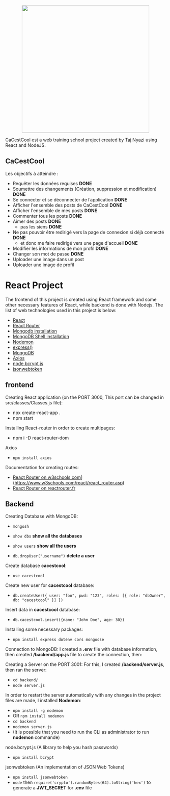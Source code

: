 

<p align="center"><a href="https://fr.reactjs.org/" target="_blank"><img src="https://logos-download.com/wp-content/uploads/2016/09/React_logo_wordmark.png" width="400"></a></p>

CaCestCool est a web training school project created by [Taj Nyazi](https://estracode.com) using React and NodeJS.

## CaCestCool


Les objectifs à atteindre :

  - Requêter les données requises **DONE**
  - Soumettre des changements (Création, suppression et modification) **DONE**
  - Se connecter et se déconnecter de l’application **DONE**
  - Afficher l'ensemble des posts de CaCestCool **DONE**
  - Afficher l'ensemble de mes posts **DONE**
  - Commenter tous les posts **DONE**
  - Aimer des posts **DONE**
    - pas les siens **DONE**
  - Ne pas pouvoir être redirigé vers la page de connexion si déjà connecté **DONE**
    - et donc me faire redirigé vers une page d'accueil **DONE**
  - Modifier les informations de mon profil  **DONE**
  - Changer son mot de passe  **DONE**
  - Uploader une image dans un post
  - Uploader une image de profil

# React Project

The frontend of this project is created using React framework and some other necessary features of React, while backend is done with Nodejs. The list of web technologies used in this project is below:
  - [React](https://fr.reactjs.org/)
  - [React Router](https://reactrouter.com/)
  - [Mongodb installation](https://www.mongodb.com/try/download/community)
  - [MongoDB Shell installation](https://www.mongodb.com/try/download/shell)
  - [Nodemon](https://www.npmjs.com/package/nodemon)
  - [express()](https://expressjs.com/en/5x/api.html#express)
  - [MongoDB](https://www.mongodb.com/docs/search/?q=insert)
  - [Axios](https://www.npmjs.com/package//axios)
  - [node.bcrypt.js](https://www.npmjs.com/package/bcrypt)
  - [jsonwebtoken](https://www.npmjs.com/package/jsonwebtoken)

## frontend

Creating React application (on the PORT 3000, This port can be changed in src/classes/Classes.js file):
  - npx create-react-app .
  - npm start

Installing React-router in order to create multipages:
  - npm i -D react-router-dom

Axios
  - `npm install axios`

Documentation for creating routes:
  - [React Router on w3schools.com](https://www.w3schools.com/)](https://www.w3schools.com/react/react_router.asp)
  - [React Router on reactrouter.fr](https://reactrouter.com/docs/en/v6/getting-started/tutorial)


## Backend

Creating Database with MongoDB:
  - `mongosh`

  - `show dbs` **show all the databases**
  - `show users` **show all the users**
  - `db.dropUser("username")` **delete a user**

Create database **cacestcool**:
  - `use cacestcool`

Create new user for **cacestcool** database:
  - `db.createUser({ user: "foo", pwd: "123", roles: [{ role: "dbOwner", db: "cacestcool" }] })`

Insert data in **cacestcool** database:
  - `db.cacestcool.insert({name: "John Doe", age: 30})`

Installing some necessary packages:
  - `npm install express dotenv cors mongoose`

Connection to MongoDB:
I created a **.env** file with database information, then created **/backend/app.js** file to create the connection, then:

Creating a Server on the PORT 3001:
For this, I created **/backend/server.js**, then ran the server:
  - `cd backend/`
  - `node server.js`

In order to restart the server automatically with any changes in the project files are made, I installed **Nodemon**:
  - `npm install -g nodemon`
  - OR `npm install nodemon`
  - `cd backend`
  - `nodemon server.js`
  - (It is possible that you need to run the CLi as administrator to run **nodemon** commande)

node.bcrypt.js (A library to help you hash passwords)
  - `npm install bcrypt`

jsonwebtoken (An implementation of JSON Web Tokens)
  - `npm install jsonwebtoken`
  - `node` then `require('crypto').randomBytes(64).toString('hex')` to generate a **JWT_SECRET** for **.env** file


